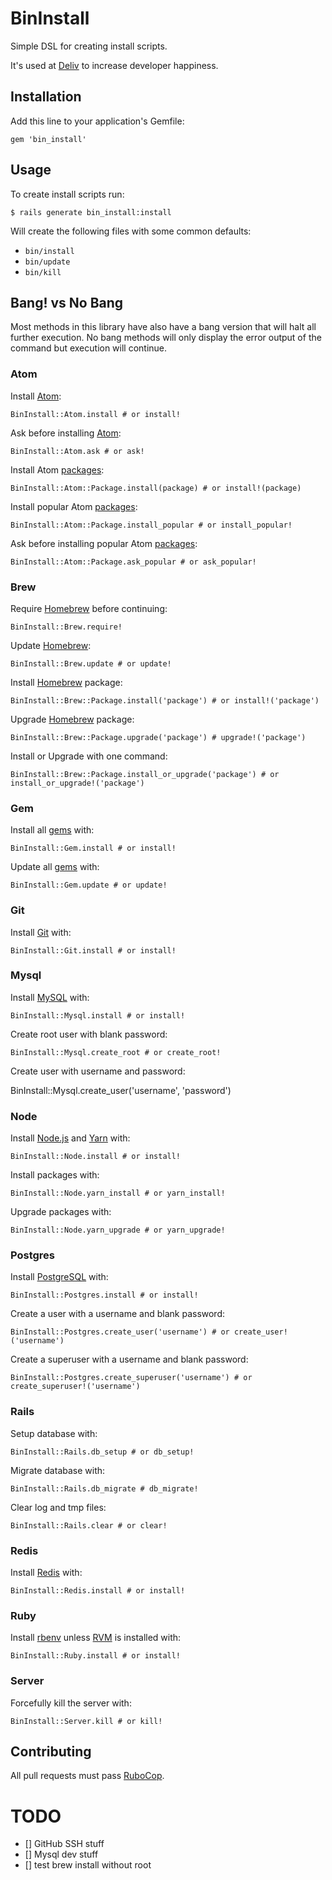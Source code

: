 # BinInstall

Simple DSL for creating install scripts.

It's used at [Deliv](https://www.deliv.co/) to increase developer happiness.

## Installation

Add this line to your application's Gemfile:

    gem 'bin_install'

## Usage

To create install scripts run:

    $ rails generate bin_install:install

Will create the following files with some common defaults:

- `bin/install`
- `bin/update`
- `bin/kill`

## Bang! vs No Bang

Most methods in this library have also have a bang version that will halt all further execution. No bang methods will only display the error output of the command but execution will continue.

### Atom

Install [Atom](https://atom.io/):

    BinInstall::Atom.install # or install!

Ask before installing [Atom](https://atom.io/):

    BinInstall::Atom.ask # or ask!

Install Atom [packages](https://atom.io/packages):

    BinInstall::Atom::Package.install(package) # or install!(package)

Install popular Atom [packages](https://atom.io/packages):

    BinInstall::Atom::Package.install_popular # or install_popular!

Ask before installing popular Atom [packages](https://atom.io/packages):

    BinInstall::Atom::Package.ask_popular # or ask_popular!

### Brew

Require [Homebrew](https://brew.sh/) before continuing:

    BinInstall::Brew.require!

Update [Homebrew](https://brew.sh/):

    BinInstall::Brew.update # or update!

Install [Homebrew](https://brew.sh/) package:

    BinInstall::Brew::Package.install('package') # or install!('package')

Upgrade [Homebrew](https://brew.sh/) package:

    BinInstall::Brew::Package.upgrade('package') # upgrade!('package')

Install or Upgrade with one command:

    BinInstall::Brew::Package.install_or_upgrade('package') # or install_or_upgrade!('package')

### Gem

Install all [gems](https://rubygems.org/) with:

    BinInstall::Gem.install # or install!

Update all [gems](https://rubygems.org/) with:

    BinInstall::Gem.update # or update!

### Git

Install [Git](https://git-scm.com/) with:

    BinInstall::Git.install # or install!

### Mysql

Install [MySQL](https://www.mysql.com/) with:

    BinInstall::Mysql.install # or install!

Create root user with blank password:

    BinInstall::Mysql.create_root # or create_root!

Create user with username and password:

BinInstall::Mysql.create_user('username', 'password')

### Node

Install [Node.js](https://nodejs.org/en/) and [Yarn](https://yarnpkg.com/en/) with:

    BinInstall::Node.install # or install!

Install packages with:

    BinInstall::Node.yarn_install # or yarn_install!

Upgrade packages with:

    BinInstall::Node.yarn_upgrade # or yarn_upgrade!

### Postgres

Install [PostgreSQL](https://www.postgresql.org/) with:

    BinInstall::Postgres.install # or install!

Create a user with a username and blank password:

    BinInstall::Postgres.create_user('username') # or create_user!('username')

Create a superuser with a username and blank password:

    BinInstall::Postgres.create_superuser('username') # or create_superuser!('username')

### Rails

Setup database with:

    BinInstall::Rails.db_setup # or db_setup!

Migrate database with:

    BinInstall::Rails.db_migrate # db_migrate!

Clear log and tmp files:

    BinInstall::Rails.clear # or clear!

### Redis

Install [Redis](https://redis.io/) with:

    BinInstall::Redis.install # or install!

### Ruby

Install [rbenv](https://github.com/rbenv/rbenv) unless [RVM](https://rvm.io/) is installed with:

    BinInstall::Ruby.install # or install!

### Server

Forcefully kill the server with:

    BinInstall::Server.kill # or kill!

## Contributing

All pull requests must pass [RuboCop](https://github.com/bbatsov/rubocop).

# TODO

- [] GitHub SSH stuff
- [] Mysql dev stuff
- [] test brew install without root
